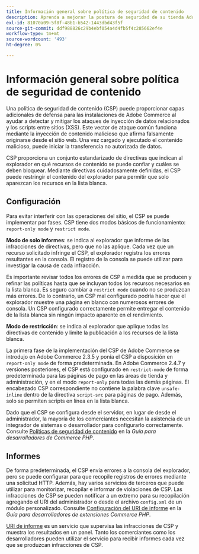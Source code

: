 ```yaml
---
title: Información general sobre política de seguridad de contenido
description: Aprenda a mejorar la postura de seguridad de su tienda Adobe Commerce mediante una política de seguridad de contenido.
exl-id: 81070a09-5f8f-48b1-b542-1443dbd43f5f
source-git-commit: ddf988826c29b4ebf054a4d4fb5f4c285662ef4e
workflow-type: tm+mt
source-wordcount: '493'
ht-degree: 0%

---
```


# Información general sobre política de seguridad de contenido

Una política de seguridad de contenido (CSP) puede proporcionar capas adicionales de defensa para las instalaciones de Adobe Commerce al ayudar a detectar y mitigar los ataques de inyección de datos relacionados y los scripts entre sitios (XSS). Este vector de ataque común funciona mediante la inyección de contenido malicioso que afirma falsamente originarse desde el sitio web. Una vez cargado y ejecutado el contenido malicioso, puede iniciar la transferencia no autorizada de datos.

CSP proporciona un conjunto estandarizado de directivas que indican al explorador en qué recursos de contenido se puede confiar y cuáles se deben bloquear. Mediante directivas cuidadosamente definidas, el CSP puede restringir el contenido del explorador para permitir que solo aparezcan los recursos en la lista blanca.

## Configuración

Para evitar interferir con las operaciones del sitio, el CSP se puede implementar por fases. CSP tiene dos modos básicos de funcionamiento: `report-only mode` y `restrict mode`.

**Modo de solo informes**: se indica al explorador que informe de las infracciones de directivas, pero que no las aplique. Cada vez que un recurso solicitado infringe el CSP, el explorador registra los errores resultantes en la consola. El registro de la consola se puede utilizar para investigar la causa de cada infracción.

Es importante revisar todos los errores de CSP a medida que se producen y refinar las políticas hasta que se incluyan todos los recursos necesarios en la lista blanca. Es seguro cambiar a `restrict mode` cuando no se produzcan más errores. De lo contrario, un CSP mal configurado podría hacer que el explorador muestre una página en blanco con numerosos errores de consola. Un CSP configurado correctamente permite entregar el contenido de la lista blanca sin ningún impacto aparente en el rendimiento.

**Modo de restricción**: se indica al explorador que aplique todas las directivas de contenido y limite la publicación a los recursos de la lista blanca.

La primera fase de la implementación del CSP de Adobe Commerce se introdujo en Adobe Commerce 2.3.5 y ponía el CSP a disposición en `report-only mode` de forma predeterminada.  En Adobe Commerce 2.4.7 y versiones posteriores, el CSP está configurado en `restrict-mode` de forma predeterminada para las páginas de pago en las áreas de tienda y administración, y en el modo `report-only` para todas las demás páginas. El encabezado CSP correspondiente no contiene la palabra clave `unsafe-inline` dentro de la directiva `script-src` para páginas de pago. Además, solo se permiten scripts en línea en la lista blanca.

Dado que el CSP se configura desde el servidor, en lugar de desde el administrador, la mayoría de los comerciantes necesitan la asistencia de un integrador de sistemas o desarrollador para configurarlo correctamente. Consulte [Políticas de seguridad de contenido](https://developer.adobe.com/commerce/php/development/security/content-security-policies/) en la _Guía para desarrolladores de Commerce PHP_.


## Informes

De forma predeterminada, el CSP envía errores a la consola del explorador, pero se puede configurar para que recopile registros de errores mediante una solicitud HTTP. Además, hay varios servicios de terceros que puede utilizar para monitorizar, recopilar e informar de violaciones de CSP. Las infracciones de CSP se pueden notificar a un extremo para su recopilación agregando el URI del administrador o desde el archivo `config.xml` de un módulo personalizado.  Consulte [Configuración del URI de informe](https://developer.adobe.com/commerce/php/development/security/content-security-policies/#report-uri-configuration) en la _Guía para desarrolladores de extensiones Commerce PHP_.

[URI de informe](https://report-uri.io/) es un servicio que supervisa las infracciones de CSP y muestra los resultados en un panel. Tanto los comerciantes como los desarrolladores pueden utilizar el servicio para recibir informes cada vez que se produzcan infracciones de CSP.

